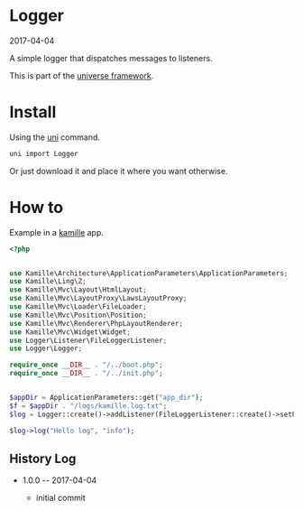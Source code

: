 Logger
===========
2017-04-04



A simple logger that dispatches messages to listeners.


This is part of the [universe framework](https://github.com/karayabin/universe-snapshot).


Install
==========
Using the [uni](https://github.com/lingtalfi/universe-naive-importer) command.
```bash
uni import Logger
```

Or just download it and place it where you want otherwise.


How to
==========

Example in a [kamille](https://github.com/lingtalfi/kamille) app.

```php
<?php


use Kamille\Architecture\ApplicationParameters\ApplicationParameters;
use Kamille\Ling\Z;
use Kamille\Mvc\Layout\HtmlLayout;
use Kamille\Mvc\LayoutProxy\LawsLayoutProxy;
use Kamille\Mvc\Loader\FileLoader;
use Kamille\Mvc\Position\Position;
use Kamille\Mvc\Renderer\PhpLayoutRenderer;
use Kamille\Mvc\Widget\Widget;
use Logger\Listener\FileLoggerListener;
use Logger\Logger;

require_once __DIR__ . "/../boot.php";
require_once __DIR__ . "/../init.php";


$appDir = ApplicationParameters::get("app_dir");
$f = $appDir . "/logs/kamille.log.txt";
$log = Logger::create()->addListener(FileLoggerListener::create()->setPath($f)->setIdentifiers(['info']));

$log->log("Hello log", "info");

```




History Log
------------------
    
- 1.0.0 -- 2017-04-04

    - initial commit